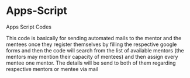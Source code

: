 # Apps-Script
Apps Script Codes

This code is basically for sending automated mails to the mentor and the mentees once they register themselves by filling the  respective google forms and then the code will search from the list of available mentors (the mentors may mention their capacity of mentees) and then assign every mentee one mentor. The details will be send to both of them regarding respective mentors or mentee via mail
